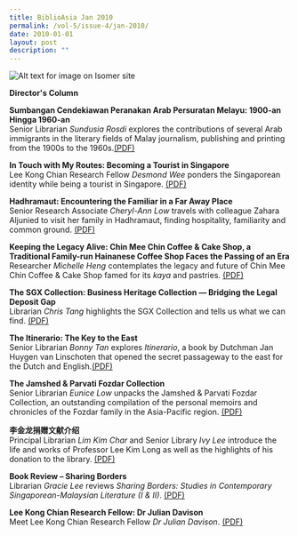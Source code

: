 ```yaml
---
title: BiblioAsia Jan 2010
permalink: /vol-5/issue-4/jan-2010/
date: 2010-01-01
layout: post
description: ""
---
```

![Alt text for image on Isomer site](/images/covers/ba5-4.jpg)

<a style="text-decoration: none; font-weight: bold;" href="/vol-5/issue-4/jan-2010/director-column/">Director's Column</a>

<a style="text-decoration: none; font-weight: bold;" href="/vol-5/issue-4/jan-2010/arab-sumbangan-peranakan-melayu/">Sumbangan Cendekiawan Peranakan Arab Persuratan Melayu: 1900-an Hingga 1960-an</a><br>
Senior Librarian *Sundusia Rosdi* explores the contributions of several Arab immigrants in the literary fields of Malay journalism, publishing and printing from the 1900s to the 1960s.[(PDF)](/files/pdf/vol-5/issue-4/v5-issue4_SumbanganArab.pdf)

<a style="text-decoration: none; font-weight: bold;" href="/vol-5/issue-4/jan-2010/singapore-tourist-touch-routes/">In Touch with My Routes: Becoming a Tourist in Singapore</a><br>
Lee Kong Chian Research Fellow *Desmond Wee* ponders the Singaporean identity while being a tourist in Singapore. [(PDF)](/files/pdf/vol-5/issue-4/v5-issue4_TouristRoutes.pdf)

<a style="text-decoration: none; font-weight: bold;" href="/vol-5/issue-4/jan-2010/hadhramaut-encountering-far-place/">Hadhramaut: Encountering the Familiar in a Far Away Place</a><br>
Senior Research Associate *Cheryl-Ann Low* travels with colleague Zahara Aljunied to visit her family in Hadhramaut, finding hospitality, familiarity and common ground. [(PDF)](/files/pdf/vol-5/issue-4/v5-issue4_Hadhramaut.pdf)

<a style="text-decoration: none; font-weight: bold;" href="/vol-5/issue-4/jan-2010/chin-mee-chin-coffee-cake/">Keeping the Legacy Alive: Chin Mee Chin Coffee &amp; Cake Shop, a Traditional Family-run Hainanese Coffee Shop Faces the Passing of an Era</a><br>
Researcher *Michelle Heng* contemplates the legacy and future of Chin Mee Chin Coffee &amp; Cake Shop famed for its *kaya* and pastries. [(PDF)](/files/pdf/vol-5/issue-4/v5-issue4_ChinMeeChin.pdf)

<a style="text-decoration: none; font-weight: bold;" href="/vol-5/issue-4/jan-2010/sgx-business-heritage-legal-deposit/">The SGX Collection: Business Heritage Collection — Bridging the Legal Deposit Gap</a><br>
Librarian *Chris Tang* highlights the SGX Collection and tells us what we can find. [(PDF)](/files/pdf/vol-5/issue-4/v5-issue4_SGXCollection.pdf)

<a style="text-decoration: none; font-weight: bold;" href="/vol-5/issue-4/jan-2010/east-itinenario-key/">The Itinerario: The Key to the East</a><br>
Senior Librarian *Bonny Tan* explores *Itinerario*, a book by Dutchman Jan Huygen van Linschoten that opened the secret passageway to the east for the Dutch and English.[(PDF)](/files/pdf/vol-5/issue-4/v5-issue4_Itinerario.pdf)

<a style="text-decoration: none; font-weight: bold;" href="/vol-5/issue-4/jan-2010/jamshed-parvati-fozdar-collection/">The Jamshed &amp; Parvati Fozdar Collection
</a><br>
Senior Librarian *Eunice Low* unpacks the Jamshed &amp; Parvati Fozdar Collection, an outstanding compilation of the personal memoirs and chronicles of the Fozdar family in the Asia-Pacific region. [(PDF)](/files/pdf/vol-5/issue-4/v5-isssue4_JamshedParvatiFozdar.pdf)

<a style="text-decoration: none; font-weight: bold;" href="/vol-5/issue-4/jan-2010/li-jinlong-donated-document/">李金龙捐赠文献介绍</a><br>
Principal Librarian *Lim Kim Char* and Senior Library *Ivy Lee* introduce the life and works of Professor Lee Kim Long as well as the highlights of his donation to the library. [(PDF)](/files/pdf/vol-5/issue-4/v5-issue4_LeeKimLong.pdf)

<a style="text-decoration: none; font-weight: bold;" href="/vol-5/issue-4/jan-2010/sharing-border-book-review/">Book Review – Sharing Borders</a><br>
Librarian *Gracie Lee* reviews *Sharing Borders: Studies in Contemporary Singaporean-Malaysian Literature (I &amp; II)*. [(PDF)](/files/pdf/vol-5/issue-4/v5-issue4_SharingBorders.pdf)

<a style="text-decoration: none; font-weight: bold;" href="/vol-5/issue-4/jan-2010/julian-davison-research-fellow/">Lee Kong Chian Research Fellow: Dr Julian Davison</a><br>Meet Lee Kong Chian Research Fellow *Dr Julian Davison*. [(PDF)](/files/pdf/vol-5/issue-4/v5-issue4_JulianDavidson.pdf)